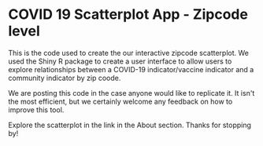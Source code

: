 # COVID 19 Scatterplot App - Zipcode level
This is the code used to create the our interactive zipcode scatterplot. We used the Shiny R package to create a user interface to allow users to explore relationships between a COVID-19 indicator/vaccine indicator and a community indicator by zip coode.

We are posting this code in the case anyone would like to replicate it. It isn't the most efficient, but we certainly welcome any feedback on how to improve this tool. 

Explore the scatterplot in the link in the About section. Thanks for stopping by!
